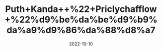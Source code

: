 ---
title: 'Puth+Kanda++%22+Priclychafflow+%22%d9%be%da%be%d9%b9%da%a9%d9%86%da%88%d8%a7'
date: '2022-10-10' 
metatag: '' 
inventory: '0' 
draft: false 
# meta description 
shortDescripton: ''
description: 'Herb'
longdescription: ''
featured: True
# product Price
price: '20.0'
# Product Short Description
shortDescription: ''
productID: 'B5AE9C83-9D24-ED11-9968-005056B3A416'
type: 'products'
category: 'Herb' 
thumnailproduct: 'https://eraconnect.blob.core.windows.net/product-images/aminsaddiquidawakhana/B5AE9C83-9D24-ED11-9968-005056B3A416.webp' 
images:
  - image: 'https://eraconnect.blob.core.windows.net/product-images/aminsaddiquidawakhana/B5AE9C83-9D24-ED11-9968-005056B3A416.webp'  
Variants:
---